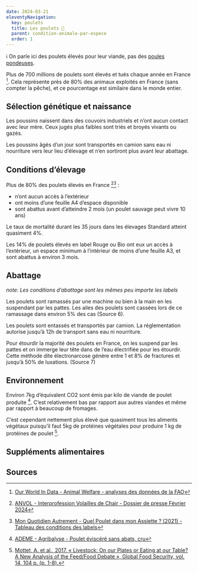 ```yaml
---
date: 2024-03-21
eleventyNavigation:
  key: poulets
  title: Les poulets 🐓
  parent: condition-animale-par-espece
  order: 1
---
```


ℹ️ On parle ici des poulets élevés pour leur viande, pas des [poules pondeuses](/condition-animale/espèces/poules-pondeuses).

Plus de 700 millions de poulets sont élevés et tués chaque année en France [^ourworldindata].
Cela représente près de 80% des animaux exploités en France (sans compter la pêche), et ce pourcentage est similaire dans le monde entier.


## Sélection génétique et naissance

Les poussins naissent dans des couvoirs industriels et n’ont aucun contact avec leur mère.
Ceux jugés plus faibles sont triés et broyés vivants ou gazés.

Les poussins âgés d’un jour sont transportés en camion sans eau ni nourriture vers leur lieu d’élevage et n’en sortiront plus avant leur abattage.


## Conditions d’élevage

<!--
||Label Standard|Certifié|Label Rouge & Bio|
-|-|-|-
Pourcentage | 72% | 7% | 14%
Âge d’abattage minimum | 35 jours | 58 jours | 85 jours
Espace par poulet minimum | < 1 feuille A4 | ~1 feuille A4 | < 1 feuille A3

Source ANVOL [^anvol] · le label Grand Export n’est pas affiché ici car les poulets ne sont pas consommés en France.
-->

Plus de 80% des poulets élevés en France [^anvol][^monquotidienautrement] :
- n’ont aucun accès à l’extérieur
- ont moins d’une feuille A4 d’espace disponible
- sont abattus avant d’atteindre 2 mois (un poulet sauvage peut vivre 10 ans)

Le taux de mortalité durant les 35 jours dans les élevages Standard atteint quasiment 4%.

Les 14% de poulets élevés en label Rouge ou Bio ont eux un accès à l’extérieur, un espace minimum à l’intérieur de moins d’une feuille A3, et sont abattus à environ 3 mois.

<!-- 50% des poulets consommés en France sont importés. -->

<!--
- Période d’obscurité
- ébequetage
-->

## Abattage

*note: Les conditions d’abattage sont les mêmes peu importe les labels*

Les poulets sont ramassés par une machine ou bien à la main en les suspendant par les pattes.
Les ailes des poulets sont cassées lors de ce ramassage dans environ 5% des cas (Source 6).

Les poulets sont entassés et transportés par camion.
La réglementation autorise jusqu’à 12h de transport sans eau ni nourriture.

Pour étourdir la majorité des poulets en France, on les suspend par les pattes et on immerge leur tête dans de l’eau électrifiée pour les étourdir.
Cette méthode dite électronarcose génère entre 1 et 8% de fractures et jusqu’à 50% de luxations. (Source 7)




## Environnement

Environ 7kg d’équivalent CO2 sont émis par kilo de viande de poulet produite [^agribalysepoulet].
C’est relativement bas par rapport aux autres viandes et même par rapport à beaucoup de fromages.

C’est cependant nettement plus élevé que quasiment tous les aliments végétaux puisqu’il faut 5kg de protéines végétales pour produire 1 kg de protéines de poulet [^mottet].

## Suppléments alimentaires


## Sources

[^ourworldindata]: [Our World In Data - Animal Welfare - analyses des données de la FAO](https://ourworldindata.org/explorers/animal-welfare)
[^agreste]: [Ministère de l’Agriculture - AGRESTE - Statistique agricole annuelle 2022 Chiffres définitifs](https://agreste.agriculture.gouv.fr/agreste-web/download/publication/publie/Chd2319/cd2023-19_SAA2022-D%C3%A9finitive.pdf)
[^anvol]: [ ANVOL - Interprofession Volailles de Chair - Dossier de presse Février 2024](https://www.l214.com/wp-content/uploads/2024/03/DP_ANVOL_FEVRIER2024_val.pdf)
[^agribalysepoulet]: [ADEME - Agribalyse - Poulet éviscéré sans abats, cru](https://agribalyse.ademe.fr/app/aliments/36020#Poulet_%C3%A9visc%C3%A9r%C3%A9_sans_abats,_cru)
[^mottet]: [Mottet, A. et al., 2017. « Livestock: On our Plates or Eating at our Table? A New Analysis of the Feed/Food Debate », Global Food Security, vol. 14, 104 p. (p. 1-8).](https://www.sciencedirect.com/science/article/abs/pii/S2211912416300013)
[^monquotidienautrement]: [Mon Quotidien Autrement - Quel Poulet dans mon Assiette ? (2021) - Tableau des conditions des labels](https://www.monquotidienautrement.com/wp-content/uploads/2021/01/2021-quel-poulet-dans-mon-assiette.pdf)

<!--
- [(6) Journal Paysan breton - Hebdomadaire technique agricole - Réduire le taux d’ailes cassées à l’abattoir](https://www.paysan-breton.fr/2022/04/reduire-le-taux-dailes-cassees-a-labattoir)
- [(7)  European Food Safety Authority (EFSA), 2014 « Scientific Opinion on Electrical Requirements for Poultry Waterbath Stunning Equipment », EFSA Journal, vol. 12 n° 7, 18 p.](https://efsa.onlinelibrary.wiley.com/doi/pdf/10.2903/j.efsa.2014.3745)
-->
